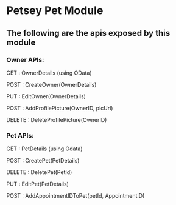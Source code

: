 # Petsey Pet Module
## The following are the apis exposed by this module

### Owner APIs:
<p>GET : OwnerDetails (using OData)</p>
<p>POST : CreateOwner(OwnerDetails)</p>
<p>PUT : EditOwner(OwnerDetails)</p>
<p>POST : AddProfilePicture(OwnerID, picUrl)</p>
<p>DELETE : DeleteProfilePicture(OwnerID)</p>

### Pet APIs:
<p>GET : PetDetails (using Odata)</p>

<p>POST : CreatePet(PetDetails)</p>
<p>DELETE : DeletePet(PetId)</p>
<p>PUT : EditPet(PetDetails)</p>
<p>POST : AddAppointmentIDToPet(petId, AppointmentID)</p>



